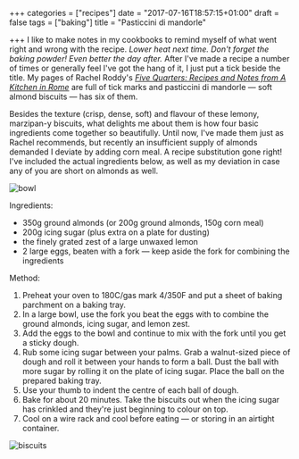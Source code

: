+++
categories = ["recipes"]
date = "2017-07-16T18:57:15+01:00"
draft = false
tags = ["baking"]
title = "Pasticcini di mandorle"

+++
I like to make notes in my cookbooks to remind myself of what went right and wrong with the recipe. *Lower heat next time. Don't forget the baking powder! Even better the day after.* After I've made a recipe a number of times or generally feel I've got the hang of it, I just put a tick beside the title. My pages of Rachel Roddy's [*Five Quarters: Recipes and Notes from A Kitchen in Rome*](http://www.hive.co.uk/Product/Rachel-Roddy/Five-Quarters--Recipes-and-Notes-from-a-Kitchen-in-Rome/17377993?gclid=CKWXptCa8NMCFcWw7QodiAoEGA) are full of tick marks and pasticcini di mandorle — soft almond biscuits — has six of them.

Besides the texture (crisp, dense, soft) and flavour of these lemony, marzipan-y biscuits, what delights me about them is how four basic ingredients come together so beautifully.  Until now, I've made them just as Rachel recommends, but recently an insufficient supply of almonds demanded I deviate by adding corn meal. A recipe substitution gone right! I've included the actual ingredients below, as well as my deviation in case any of you are short on almonds as well.

![bowl](/images/bowl.jpg)

Ingredients:

* 350g ground almonds (or 200g ground almonds, 150g corn meal)
* 200g icing sugar (plus extra on a plate for dusting)
* the finely grated zest of a large unwaxed lemon
* 2 large eggs, beaten with a fork — keep aside the fork for combining the ingredients

Method:

1. Preheat your oven to 180C/gas mark 4/350F and put a sheet of baking parchment on a baking tray.
2. In a large bowl, use the fork you beat the eggs with to combine the ground almonds, icing sugar, and lemon zest.
3. Add the eggs to the bowl and continue to mix with the fork until you get a sticky dough.
4. Rub some icing sugar between your palms. Grab a walnut-sized piece of dough and roll it between your hands to form a ball. Dust the ball with more sugar by rolling it on the plate of icing sugar. Place the ball on the prepared baking tray.
5. Use your thumb to indent the centre of each ball of dough.
6. Bake for about 20 minutes. Take the biscuits out when the icing sugar has crinkled and they're just beginning to colour on top.
7. Cool on a wire rack and cool before eating — or storing in an airtight container.

![biscuits](/images/biscuits.jpg)
